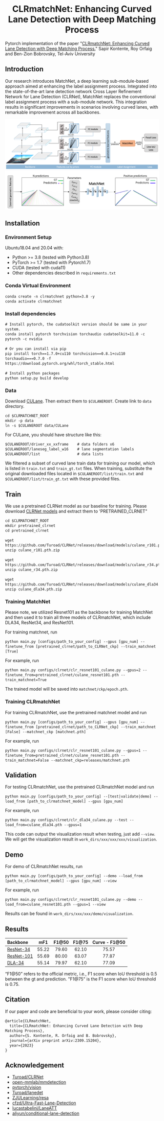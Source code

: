 <div align="center">

# CLRmatchNet: Enhancing Curved Lane Detection with Deep Matching Process

</div>


Pytorch implementation of the paper "[CLRmatchNet: Enhancing Curved Lane Detection with Deep Matching Process.](https://arxiv.org/pdf/2309.15204v1)" 
Sapir Kontente, Roy Orfaig and Ben-Zion Bobrovsky, Tel-Aviv University

## Introduction

Our research introduces MatchNet, a deep learning sub-module-based approach aimed at enhancing the label assignment process. 
Integrated into the state-of-the-art lane detection network Cross Layer Refinement Network for Lane Detection (CLRNet),
MatchNet replaces the conventional label assignment process with a sub-module network. 
This integration results in significant improvements in scenarios involving curved lanes, with remarkable improvement across all backbones.

![clrmatchnet](clrmatchnet.jpg)
![matchnet](matchnet.jpg)

## Installation

### Environment Setup
Ubuntu18.04 and 20.04 with:
- Python >= 3.8 (tested with Python3.8)
- PyTorch >= 1.7 (tested with Pytorch1.7)
- CUDA (tested with cuda11)
- Other dependencies described in `requirements.txt` 

### Conda Virtual Environment

```Shell
conda create -n clrmatchnet python=3.8 -y 
conda activate clrmatchnet
```

### Install dependencies

```Shell
# Install pytorch, the cudatoolkit version should be same in your system.
conda install pytorch torchvision torchaudio cudatoolkit=11.0 -c pytorch -c nvidia

# Or you can install via pip
pip install torch==1.7.0+cu110 torchvision==0.8.1+cu110 torchaudio===0.7.0 -f https://download.pytorch.org/whl/torch_stable.html

# Install python packages
python setup.py build develop
```


### Data

Download [CULane](https://xingangpan.github.io/projects/CULane.html). Then extract them to `$CULANEROOT`. Create link to `data` directory.

```Shell
cd $CLRMATCHNET_ROOT
mkdir -p data
ln -s $CULANEROOT data/CULane
```

For CULane, you should have structure like this:
```
$CULANEROOT/driver_xx_xxframe    # data folders x6
$CULANEROOT/laneseg_label_w16    # lane segmentation labels
$CULANEROOT/list                 # data lists
```

We filtered a subset of curved lane train data for training our model, which is listed in `train.txt` and `train_gt.txt` files. When training, substitute the original downloaded files located in `$CULANEROOT/list/train.txt` and `$CULANEROOT/list/train_gt.txt` with these provided files.

## Train
We use a pretrained CLRNet model as our baseline for training. Please download [CLRNet models](https://github.com/turoad/CLRNet/releases) and extract them to 'PRETRAINED_CLRNET" 

```Shell
cd $CLRMATCHNET_ROOT
mkdir pretrained_clrnet
cd pretrained_clrnet

wget https://github.com/Turoad/CLRNet/releases/download/models/culane_r101.pth.zip
unzip culane_r101.pth.zip

wget https://github.com/Turoad/CLRNet/releases/download/models/culane_r34.pth.zip
unzip culane_r34.pth.zip

wget https://github.com/Turoad/CLRNet/releases/download/models/culane_dla34.pth.zip
unzip culane_dla34.pth.zip
```

### Training MatchNet
Please note, we utilized Resnet101 as the backbone for training MatchNet and then used it to train all three models of CLRmatchNet, which include DLA34, ResNet34, and ResNet101.

For training matchnet, run
```Shell
python main.py [configs/path_to_your_config] --gpus [gpu_num] --finetune_from [pretrained_clrnet/path_to_CLRNet_ckp] --train_matchnet [True]
```

For example, run
```Shell
python main.py configs/clrnet/clr_resnet101_culane.py --gpus=2 --finetune_from=pretrained_clrnet/culane_resnet101.pth --train_matchnet=True
```

The trained model will be saved into `matchnet/ckp/epoch.pth`.

### Training CLRmatchNet
For training CLRmatchNet, use the pretrained matchnet model and run
```Shell
python main.py [configs/path_to_your_config] --gpus [gpu_num] --finetune_from [pretrained_clrnet/path_to_CLRNet_ckp] --train_matchnet [False] --matchnet_ckp [matchnet.pth]
```

For example, run
```Shell
python main.py configs/clrnet/clr_resnet101_culane.py --gpus=1 --finetune_from=pretrained_clrnet/culane_resnet101.pth --train_matchnet=False --matchnet_ckp=releases/matchnet.pth
```


## Validation
For testing CLRmatchNet, use the pretrained CLRmatchNet model and run
```Shell
python main.py [configs/path_to_your_config] --[test|validate|demo] --load_from [path_to_clrmatchnet_model] --gpus [gpu_num]
```

For example, run
```Shell
python main.py configs/clrnet/clr_dla34_culane.py --test --load_from=culane_dla34.pth --gpus=1
```

This code can output the visualization result when testing, just add `--view`.
We will get the visualization result in `work_dirs/xxx/xxx/xxx/visualization`.

## Demo
For demo of CLRmatchNet results, run
```Shell
python main.py [configs/path_to_your_config] --demo --load_from [path_to_clrmatchnet_model] --gpus [gpu_num] --view
```

For example, run
```Shell
python main.py configs/clrnet/clr_resnet101_culane.py --demo --load_from=culane_resnet101.pth --gpus=1 --view
```

Results can be found in `work_dirs/xxx/xxx/demo/visualization`.

[assets]: https://github.com/sapirkontetne/CLRmatchNet/releases

## Results

|   Backbone  |  mF1 | F1@50  | F1@75 | Curve - F1@50 |
| :---  |  :---:   |   :---:    | :---:|  :---:|
| [ResNet-34][assets]     | 55.22  |  79.60   | 62.10 | 75.57 |
| [ResNet-101][assets]     | 55.69| 80.00   | 63.07 | 77.87 |
| [DLA-34][assets]     | 55.14|  79.97   | 62.10 | 77.09  |

“F1@50” refers to the official metric, i.e., F1 score when IoU threshold is 0.5 between the gt and prediction. "F1@75" is the F1 score when IoU threshold is 0.75.

## Citation

If our paper and code are beneficial to your work, please consider citing:
```
@article{CLRmatchNet,
  title={CLRmatchNet: Enhancing Curved Lane Detection with Deep Matching Process},
  author={S. Kontente, R. Orfaig and B. Bobrovsky},
  journal={arXiv preprint arXiv:2309.15204},
  year={2023}
}
```

## Acknowledgement
<!--ts-->
* [Turoad/CLRNet](https://github.com/Turoad/CLRNet)
* [open-mmlab/mmdetection](https://github.com/open-mmlab/mmdetection)
* [pytorch/vision](https://github.com/pytorch/vision)
* [Turoad/lanedet](https://github.com/Turoad/lanedet)
* [ZJULearning/resa](https://github.com/ZJULearning/resa)
* [cfzd/Ultra-Fast-Lane-Detection](https://github.com/cfzd/Ultra-Fast-Lane-Detection)
* [lucastabelini/LaneATT](https://github.com/lucastabelini/LaneATT)
* [aliyun/conditional-lane-detection](https://github.com/aliyun/conditional-lane-detection)
<!--te-->
